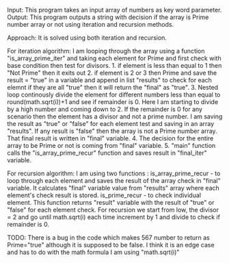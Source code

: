 Input:
This program takes an input array of numbers as key word parameter.
Output:
This program outputs a string with decision if the array is Prime number array or not using iteration and recursion methods.

Approach:
It is solved using both iteration and recursion.

For iteration algorithm:
I am looping through the array using a function "is_array_prime_iter"  and taking each element  for Prime and first check with base condition then test for divisors.
    1. if element is less than equal to 1 then "Not Prime" then it exits out
    2. if element is 2 or 3 then Prime and save the result = "true" in a variable and append in list "results" to check
    for each elemnt if they are all "true" then it will return the "final" as "true".
    3. Nested loop continously divide the element for different numbers less than equal to round(math.sqrt(i))+1 and see if
    remainder is 0. Here I am starting to divide by a high number and coming down to 2. If the remainder is 0 for any scenario
    then the element has a divisor and not a prime number. I am saving the result as "true" or "false" for each element test
    and saving in an array "results". If any result is "false" then the array is not a Prime number array. That final result is written in "final" variable.
    4. The decision for the entire array to be Prime or not is coming from "final" variable.
    5. "main" function calls the "is_array_prime_recur" function and saves result in "final_iter" variable.

For recursion algorithm:
I am using two functions :
    is_array_prime_recur - to loop through each element and saves the result of the array check in "final" variable.
    It calculates "final" variable value from "results" array where each element's check result is stored.
    is_prime_recur  - to check individual element. This function returns "result" variable with the result of "true" or "false" for each element check.
For recursion we start from low, the divisor = 2 and go until math.sqrt(i) each time increment by 1 and divide to check if remainder is 0.

TODO:
There is a bug in the code which makes 567 number to return as Prime="true" although it is supposed to be false.
I think it is an edge case and has to do with the math formula I am using "math.sqrt(i)"